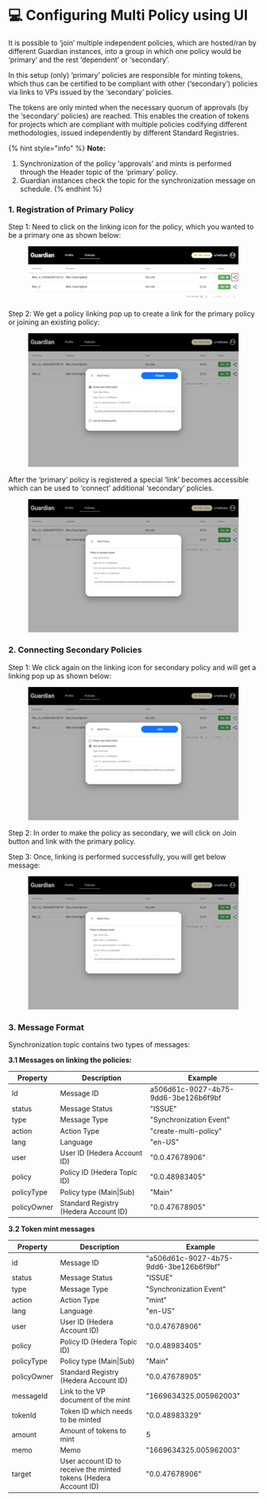 # 💻 Configuring Multi Policy using UI

It is possible to ‘join’ multiple independent policies, which are hosted/ran by different Guardian instances, into a group in which one policy would be ‘primary’ and the rest ‘dependent’ or ‘secondary’.

In this setup (only) ’primary’ policies are responsible for minting tokens, which thus can be certified to be compliant with other (‘secondary’) policies via links to VPs issued by the ‘secondary’ policies.

The tokens are only minted when the necessary quorum of approvals (by the ‘secondary’ policies) are reached. This enables the creation of tokens for projects which are compliant with multiple policies codifying different methodologies, issued independently by different Standard Registries.

{% hint style="info" %}
**Note:**

1. Synchronization of the policy ‘approvals’ and mints is performed through the Header topic of the ‘primary’ policy.
2. Guardian instances check the topic for the synchronization message on schedule.
{% endhint %}

### 1. Registration of Primary Policy

Step 1: Need to click on the linking icon for the policy, which you wanted to be a primary one as shown below:

<figure><img src="../../../.gitbook/assets/image (4).png" alt=""><figcaption></figcaption></figure>

Step 2: We get a policy linking pop up to create a link for the primary policy or joining an existing policy:

<figure><img src="../../../.gitbook/assets/image.png" alt=""><figcaption></figcaption></figure>

After the ‘primary’ policy is registered a special ‘link’ becomes accessible which can be used to ‘connect’ additional ‘secondary’ policies.

<figure><img src="../../../.gitbook/assets/image (2).png" alt=""><figcaption></figcaption></figure>

### 2. Connecting Secondary Policies

Step 1: We click again on the linking icon for secondary policy and will get a linking pop up as shown below:

<figure><img src="../../../.gitbook/assets/image (3).png" alt=""><figcaption></figcaption></figure>

Step 2: In order to make the policy as secondary, we will click on Join button and link with the primary policy.

Step 3: Once, linking is performed successfully, you will get below message:

<figure><img src="../../../.gitbook/assets/image (5).png" alt=""><figcaption></figcaption></figure>

### 3. **Message Format**

Synchronization topic contains two types of messages:

**3.1 Messages on linking the policies:**

| **Property** | **Description**                       | **Example**                          |
| ------------ | ------------------------------------- | ------------------------------------ |
| Id           | Message ID                            | a506d61c-9027-4b75-9dd6-3be126b6f9bf |
| status       | Message Status                        | "ISSUE"                              |
| type         | Message Type                          | "Synchronization Event"              |
| action       | Action Type                           | "create-multi-policy"                |
| lang         | Language                              | "en-US"                              |
| user         | User ID (Hedera Account ID)           | "0.0.47678906"                       |
| policy       | Policy ID (Hedera Topic ID)           | "0.0.48983405"                       |
| policyType   | Policy type (Main\|Sub)               | "Main"                               |
| policyOwner  | Standard Registry (Hedera Account ID) | "0.0.47678905"                       |

**3.2 Token mint messages**

| **Property** | **Description**                                                  | **Example**                            |
| ------------ | ---------------------------------------------------------------- | -------------------------------------- |
| id           | Message ID                                                       | "a506d61c-9027-4b75-9dd6-3be126b6f9bf" |
| status       | Message Status                                                   | "ISSUE"                                |
| type         | Message Type                                                     | "Synchronization Event"                |
| action       | Action Type                                                      | "mint"                                 |
| lang         | Language                                                         | "en-US"                                |
| user         | User ID (Hedera Account ID)                                      | "0.0.47678906"                         |
| policy       | Policy ID (Hedera Topic ID)                                      | "0.0.48983405"                         |
| policyType   | Policy type (Main\|Sub)                                          | "Main"                                 |
| policyOwner  | Standard Registry (Hedera Account ID)                            | "0.0.47678905"                         |
| messageId    | Link to the VP document of the mint                              | "1669634325.005962003"                 |
| tokenId      | Token ID which needs to be minted                                | "0.0.48983329"                         |
| amount       | Amount of tokens to mint                                         | 5                                      |
| memo         | Memo                                                             | "1669634325.005962003"                 |
| target       | User account ID to receive the minted tokens (Hedera Account ID) | "0.0.47678906"                         |
